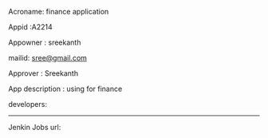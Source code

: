 Acroname: finance application

Appid :A2214

Appowner : sreekanth

mailid: sree@gmail.com

Approver : Sreekanth

App description : using for finance

developers: 

-----

Jenkin Jobs url: 
